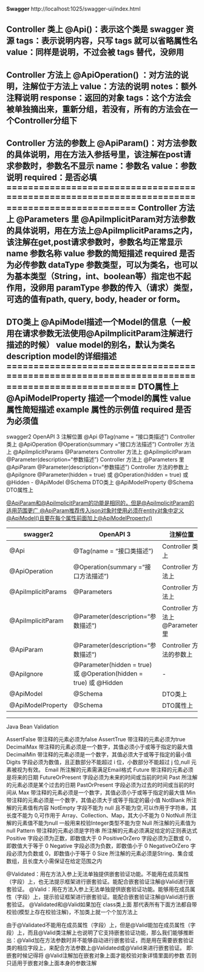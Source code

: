 
**Swagger**
http://localhost:1025/swagger-ui/index.html



Controller 类上 
@Api()：表示这个类是 swagger 资源 tags：表示说明内容，只写 tags 就可以省略属性名
value：同样是说明，不过会被 tags 替代，没卵用
----------------------------------------------------------------------------------------------
Controller 方法上
@ApiOperation() ：对方法的说明，注解位于方法上 value：方法的说明 notes：额外注释说明 response：返回的对象
tags：这个方法会被单独摘出来，重新分组，若没有，所有的方法会在一个Controller分组下
----------------------------------------------------------------------------------------------
Controller 方法的参数上 
@ApiParam()：对方法参数的具体说明，用在方法入参括号里，该注解在post请求参数时，参数名不显示 name：参数名 value：参数说明 required：是否必填
============================================================================================== Controller 方法上
@Parameters 里 
@ApiImplicitParam对方法参数的具体说明，用在方法上@ApiImplicitParams之内，该注解在get,post请求参数时，参数名均正常显示 name 参数名称 value 参数的简短描述
required 是否为必传参数 dataType 参数类型，可以为类名，也可以为基本类型（String，int、boolean等）指定也不起作用，没卵用 paramType 参数的传入（请求）类型，可选的值有path, query,
body, header or form。
----------------------------------------------------------------------------------------------
DTO类上 
@ApiModel描述一个Model的信息（一般用在请求参数无法使用@ApiImplicitParam注解进行描述的时候） value model的别名，默认为类名 description model的详细描述
============================================================================================== DTO属性上
@ApiModelProperty
描述一个model的属性 value 属性简短描述 example 属性的示例值 required 是否为必须值
----------------------------------------------------------------------------------------------


swagger2	OpenAPI 3	注解位置
@Api	@Tag(name = “接口类描述”)	Controller 类上
@ApiOperation	@Operation(summary =“接口方法描述”)	Controller 方法上
@ApiImplicitParams	@Parameters	Controller 方法上
@ApiImplicitParam	@Parameter(description=“参数描述”)	Controller 方法上 @Parameters 里
@ApiParam	@Parameter(description=“参数描述”)	Controller 方法的参数上
@ApiIgnore	@Parameter(hidden = true) 或 @Operation(hidden = true) 或 @Hidden	-
@ApiModel	@Schema	DTO类上
@ApiModelProperty	@Schema	DTO属性上


[@ApiParam和@ApiImplicitParam的功能是相同的，但是@ApiImplicitParam的适用范围更广
@ApiParam推荐传入json对象时使用必须在entity对象中定义@ApiModel()且要在每个属性前面加上@ApiModelProperty()]()

|  swagger2	   | OpenAPI 3   |    注解位置 |
|-----|-----|----|
|   @Api  | @Tag(name = “接口类描述”)    | Controller 类上 |
|   @ApiOperation  |  @Operation(summary =“接口方法描述”)   |   Controller 方法上 |
|    @ApiImplicitParams |  @Parameters   |   Controller 方法上 |
|   @ApiImplicitParam	  | @Parameter(description=“参数描述”)	    |  Controller 方法上 @Parameters 里|
| @ApiParam	    |  @Parameter(description=“参数描述”)	   |  Controller 方法的参数上|
|  @ApiIgnore	   |   @Parameter(hidden = true) 或 @Operation(hidden = true) 或 @Hidden	  | -|
|  @ApiModel	   |   @Schema	  |  DTO类上|
| @ApiModelProperty	    |  @Schema	   | DTO属性上|





--------------------------------------------------------------------------------------------------------------
Java Bean Validation

AssertFalse	带注释的元素必须为false
AssertTrue	带注释的元素必须为true
DecimalMax	带注释的元素必须是一个数字，其值必须小于或等于指定的最大值
DecimalMin	带注释的元素必须是一个数字，其值必须大于或等于指定的最小值
Digits	字段必须为数值，且正数部分不能超过 i 位，小数部分不能超过 j 位,null 元素被视为有效。
Email	所注解的元素需满足Email格式
Future	带注释的元素必须是将来的日期
FutureOrPresent	字段必须为未来的时间或当前的时间
Past	所注解的元素必须是某个过去的日期
PastOrPresent	字段必须为过去的时间或当前的时间从
Max	带注释的元素必须是一个数字，其值必须小于或等于指定的最大值
Min	带注释的元素必须是一个数字，其值必须大于或等于指定的最小值
NotBlank	所注解的元素值有内容
NotEmpty	字段不能为 null 且不能为空,可以作用于字符串，其长度不能为 0,可作用于 Array、Collection、Map，其大小不能为 0
NotNull	所注解的元素值不能为null  一般用来校验Integer类型不能为空
Null	所注解的元素值为null
Pattern	带注释的元素必须是字符串  所注解的元素必须满足给定的正则表达式
Positive	字段必须为正数，即数值大于 0
PositiveOrZero	字段必须为正数或 0，即数值大于等于 0
Negative	字段必须为负数，即数值小于 0
NegativeOrZero	字段必须为负数或 0，即数值小于等于 0
Size	所注解的元素必须是String、集合或数组，且长度大小需保证在给定范围之内




@Validated：用在方法入参上无法单独提供嵌套验证功能。不能用在成员属性（字段）上，也无法提示框架进行嵌套验证。能配合嵌套验证注解@Valid进行嵌套验证。
@Valid：用在方法入参上无法单独提供嵌套验证功能。能够用在成员属性（字段）上，提示验证框架进行嵌套验证。能配合嵌套验证注解@Valid进行嵌套验证。
@Validated和@Valid如果加在 class类上面  那代表所有下面方法都自带校验(模型上存在校验注解)，不加类上就一个个加方法上


由于@Validated不能用在成员属性（字段）上，但是@Valid能加在成员属性（字段）上，而且@Valid类注解上也说明了它支持嵌套验证功能，那么我们能够推断出：@Valid加在方法参数时并不能够自动进行嵌套验证，而是用在需要嵌套验证类的相应字段上，来配合方法参数上@Validated或@Valid来进行嵌套验证。
即:嵌套时候记得将 @Valid注解加在嵌套对象上面才能校验对象详情里面的参数 否则只适用于嵌套对象上面本身的参数注解